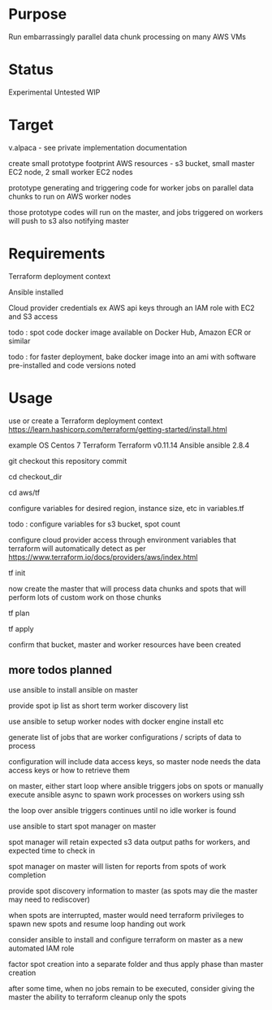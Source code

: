 # Purpose 

Run embarrassingly parallel data chunk processing on many AWS VMs

# Status

Experimental Untested WIP

# Target

v.alpaca - see private implementation documentation

create small prototype footprint AWS resources - s3 bucket, small master EC2 node, 2 small worker EC2 nodes

prototype generating and triggering code for worker jobs on parallel data chunks to run on AWS worker nodes

those prototype codes will run on the master, and jobs triggered on workers will push to s3 also notifying master

# Requirements

Terraform deployment context

Ansible installed

Cloud provider credentials ex AWS api keys through an IAM role with EC2 and S3 access

todo : spot code docker image available on Docker Hub, Amazon ECR or similar

todo : for faster deployment, bake docker image into an ami with software pre-installed and code versions noted

# Usage

use or create a Terraform deployment context https://learn.hashicorp.com/terraform/getting-started/install.html

example OS Centos 7 Terraform Terraform v0.11.14 Ansible ansible 2.8.4

git checkout this repository commit

cd checkout_dir

cd aws/tf

configure variables for desired region, instance size, etc in variables.tf

todo : configure variables for s3 bucket, spot count

configure cloud provider access through environment variables that terraform will automatically detect as per https://www.terraform.io/docs/providers/aws/index.html

tf init

now create the master that will process data chunks and spots that will perform lots of custom work on those chunks

tf plan

tf apply

confirm that bucket, master and worker resources have been created

## more todos planned


use ansible to install ansible on master

provide spot ip list as short term worker discovery list

use ansible to setup worker nodes with docker engine install etc

generate list of jobs that are worker configurations / scripts of data to process

configuration will include data access keys, so master node needs the data access keys or how to retrieve them

on master, either start loop where ansible triggers jobs on spots or manually execute ansible async to spawn work processes on workers using ssh

the loop over ansible triggers continues until no idle worker is found

use ansible to start spot manager on master

spot manager will retain expected s3 data output paths for workers, and expected time to check in

spot manager on master will listen for reports from spots of work completion

provide spot discovery information to master (as spots may die the master may need to rediscover)

when spots are interrupted, master would need terraform privileges to spawn new spots and resume loop handing out work

consider ansible to install and configure terraform on master as a new automated IAM role

factor spot creation into a separate folder and thus apply phase than master creation

after some time, when no jobs remain to be executed, consider giving the master the ability to terraform cleanup only the spots




